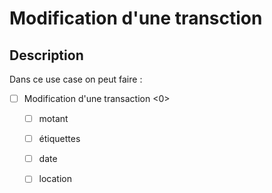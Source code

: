 # Modification d'une transction

## Description
Dans ce use case on peut faire :

- [ ] Modification d'une transaction <0>
    - [ ] motant
    - [ ] étiquettes
    - [ ] date 
    - [ ] location
    